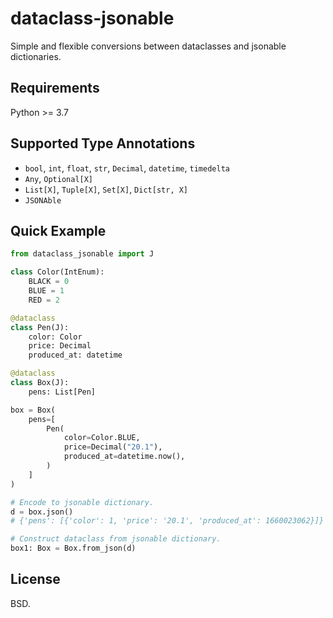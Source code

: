 # dataclass-jsonable

Simple and flexible conversions between dataclasses and jsonable dictionaries.

## Requirements

Python >= 3.7

## Supported Type Annotations

* `bool`, `int`, `float`, `str`, `Decimal`, `datetime`, `timedelta`
* `Any`, `Optional[X]`
* `List[X]`, `Tuple[X]`, `Set[X]`, `Dict[str, X]`
* `JSONAble`

## Quick Example

```python
from dataclass_jsonable import J

class Color(IntEnum):
    BLACK = 0
    BLUE = 1
    RED = 2

@dataclass
class Pen(J):
    color: Color
    price: Decimal
    produced_at: datetime

@dataclass
class Box(J):
    pens: List[Pen]

box = Box(
    pens=[
        Pen(
            color=Color.BLUE,
            price=Decimal("20.1"),
            produced_at=datetime.now(),
        )
    ]
)

# Encode to jsonable dictionary.
d = box.json()
# {'pens': [{'color': 1, 'price': '20.1', 'produced_at': 1660023062}]}

# Construct dataclass from jsonable dictionary.
box1: Box = Box.from_json(d)
```



## License

BSD.
